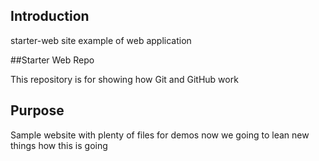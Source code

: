 
## Introduction
starter-web site example of web application

##Starter Web Repo

This repository is for showing how Git and GitHub work

## Purpose

Sample website with plenty of files for demos
now we going to lean new things
how this is going